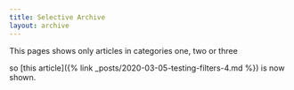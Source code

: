 ```yaml
---
title: Selective Archive
layout: archive
---
```

This pages shows only articles in categories one, two or three

so [this article]({% link _posts/2020-03-05-testing-filters-4.md %}) is now shown.
